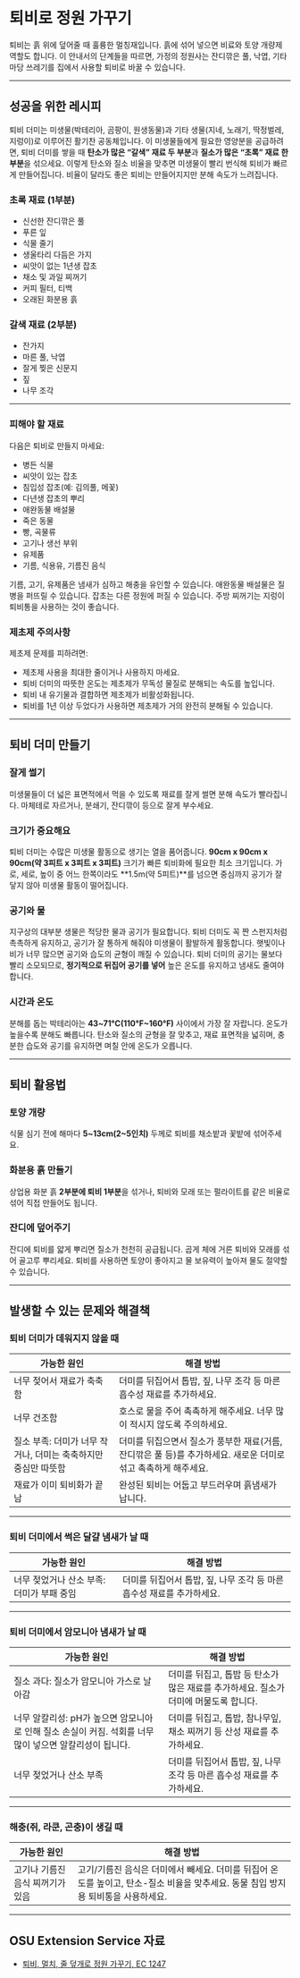 # 퇴비로 정원 가꾸기

퇴비는 흙 위에 덮어줄 때 훌륭한 멀칭재입니다. 흙에 섞어 넣으면 비료와 토양 개량제 역할도 합니다. 이 안내서의 단계들을 따르면, 가정의 정원사는 잔디깎은 풀, 낙엽, 기타 마당 쓰레기를 집에서 사용할 퇴비로 바꿀 수 있습니다.

---

## 성공을 위한 레시피

퇴비 더미는 미생물(박테리아, 곰팡이, 원생동물)과 기타 생물(지네, 노래기, 딱정벌레, 지렁이)로 이루어진 활기찬 공동체입니다. 이 미생물들에게 필요한 영양분을 공급하려면, 퇴비 더미를 쌓을 때 **탄소가 많은 “갈색” 재료 두 부분**과 **질소가 많은 “초록” 재료 한 부분**을 섞으세요. 이렇게 탄소와 질소 비율을 맞추면 미생물이 빨리 번식해 퇴비가 빠르게 만들어집니다. 비율이 달라도 좋은 퇴비는 만들어지지만 분해 속도가 느려집니다.

### 초록 재료 (1부분)

- 신선한 잔디깎은 풀
- 푸른 잎
- 식물 줄기
- 생울타리 다듬은 가지
- 씨앗이 없는 1년생 잡초
- 채소 및 과일 찌꺼기
- 커피 필터, 티백
- 오래된 화분용 흙

### 갈색 재료 (2부분)

- 잔가지
- 마른 풀, 낙엽
- 잘게 찢은 신문지
- 짚
- 나무 조각

---

### 피해야 할 재료

다음은 퇴비로 만들지 마세요:

- 병든 식물
- 씨앗이 있는 잡초
- 침입성 잡초(예: 김의풀, 메꽃)
- 다년생 잡초의 뿌리
- 애완동물 배설물
- 죽은 동물
- 빵, 곡물류
- 고기나 생선 부위
- 유제품
- 기름, 식용유, 기름진 음식

기름, 고기, 유제품은 냄새가 심하고 해충을 유인할 수 있습니다. 애완동물 배설물은 질병을 퍼뜨릴 수 있습니다. 잡초는 다른 정원에 퍼질 수 있습니다. 주방 찌꺼기는 지렁이 퇴비통을 사용하는 것이 좋습니다.

### 제초제 주의사항

제초제 문제를 피하려면:

- 제초제 사용을 최대한 줄이거나 사용하지 마세요.
- 퇴비 더미의 따뜻한 온도는 제초제가 무독성 물질로 분해되는 속도를 높입니다.
- 퇴비 내 유기물과 결합하면 제초제가 비활성화됩니다.
- 퇴비를 1년 이상 두었다가 사용하면 제초제가 거의 완전히 분해될 수 있습니다.

---

## 퇴비 더미 만들기

### 잘게 썰기

미생물들이 더 넓은 표면적에서 먹을 수 있도록 재료를 잘게 썰면 분해 속도가 빨라집니다. 마체테로 자르거나, 분쇄기, 잔디깎이 등으로 잘게 부수세요.

### 크기가 중요해요

퇴비 더미는 수많은 미생물 활동으로 생기는 열을 품어줍니다. **90cm x 90cm x 90cm(약 3피트 x 3피트 x 3피트)** 크기가 빠른 퇴비화에 필요한 최소 크기입니다. 가로, 세로, 높이 중 어느 한쪽이라도 **1.5m(약 5피트)**를 넘으면 중심까지 공기가 잘 닿지 않아 미생물 활동이 떨어집니다.

### 공기와 물

지구상의 대부분 생물은 적당한 물과 공기가 필요합니다. 퇴비 더미도 꼭 짠 스펀지처럼 촉촉하게 유지하고, 공기가 잘 통하게 해줘야 미생물이 활발하게 활동합니다. 햇빛이나 비가 너무 많으면 공기와 습도의 균형이 깨질 수 있습니다. 퇴비 더미의 공기는 물보다 빨리 소모되므로, **정기적으로 뒤집어 공기를 넣어** 높은 온도를 유지하고 냄새도 줄여야 합니다.

### 시간과 온도

분해를 돕는 박테리아는 **43~71°C(110°F~160°F)** 사이에서 가장 잘 자랍니다. 온도가 높을수록 분해도 빠릅니다. 탄소와 질소의 균형을 잘 맞추고, 재료 표면적을 넓히며, 충분한 습도와 공기를 유지하면 며칠 안에 온도가 오릅니다.

---

## 퇴비 활용법

### 토양 개량

식물 심기 전에 해마다 **5~13cm(2~5인치)** 두께로 퇴비를 채소밭과 꽃밭에 섞어주세요.

### 화분용 흙 만들기

상업용 화분 흙 **2부분에 퇴비 1부분**을 섞거나, 퇴비와 모래 또는 펄라이트를 같은 비율로 섞어 직접 만들어도 됩니다.

### 잔디에 덮어주기

잔디에 퇴비를 얇게 뿌리면 질소가 천천히 공급됩니다. 곱게 체에 거른 퇴비와 모래를 섞어 골고루 뿌리세요. 퇴비를 사용하면 토양이 좋아지고 물 보유력이 높아져 물도 절약할 수 있습니다.

---

## 발생할 수 있는 문제와 해결책

### 퇴비 더미가 데워지지 않을 때

| **가능한 원인**                               | **해결 방법**                                                                     |
|-----------------------------------------------|-----------------------------------------------------------------------------------|
| 너무 젖어서 재료가 축축함                      | 더미를 뒤집어서 톱밥, 짚, 나무 조각 등 마른 흡수성 재료를 추가하세요.              |
| 너무 건조함                                   | 호스로 물을 주어 촉촉하게 해주세요. 너무 많이 적시지 않도록 주의하세요.             |
| 질소 부족: 더미가 너무 작거나, 더미는 축축하지만 중심만 따뜻함 | 더미를 뒤집으면서 질소가 풍부한 재료(거름, 잔디깎은 풀 등)를 추가하세요. 새로운 더미로 섞고 촉촉하게 해주세요. |
| 재료가 이미 퇴비화가 끝남                      | 완성된 퇴비는 어둡고 부드러우며 흙냄새가 납니다.                                    |

---

### 퇴비 더미에서 썩은 달걀 냄새가 날 때

| **가능한 원인**                               | **해결 방법**                                                                     |
|-----------------------------------------------|-----------------------------------------------------------------------------------|
| 너무 젖었거나 산소 부족: 더미가 부패 중임      | 더미를 뒤집어서 톱밥, 짚, 나무 조각 등 마른 흡수성 재료를 추가하세요.              |

---

### 퇴비 더미에서 암모니아 냄새가 날 때

| **가능한 원인**                               | **해결 방법**                                                                     |
|-----------------------------------------------|-----------------------------------------------------------------------------------|
| 질소 과다: 질소가 암모니아 가스로 날아감       | 더미를 뒤집고, 톱밥 등 탄소가 많은 재료를 추가하세요. 질소가 더미에 머물도록 합니다. |
| 너무 알칼리성: pH가 높으면 암모니아로 인해 질소 손실이 커짐. 석회를 너무 많이 넣으면 알칼리성이 됩니다. | 더미를 뒤집고, 톱밥, 참나무잎, 채소 찌꺼기 등 산성 재료를 추가하세요.              |
| 너무 젖었거나 산소 부족                        | 더미를 뒤집어서 톱밥, 짚, 나무 조각 등 마른 흡수성 재료를 추가하세요.              |

---

### 해충(쥐, 라쿤, 곤충)이 생길 때

| **가능한 원인**                               | **해결 방법**                                                                     |
|-----------------------------------------------|-----------------------------------------------------------------------------------|
| 고기나 기름진 음식 찌꺼기가 있음              | 고기/기름진 음식은 더미에서 빼세요. 더미를 뒤집어 온도를 높이고, 탄소-질소 비율을 맞추세요. 동물 침입 방지용 퇴비통을 사용하세요. |

---

## OSU Extension Service 자료

- [퇴비, 멀치, 줄 덮개로 정원 가꾸기, EC 1247](https://catalog.extension.oregonstate.edu)
